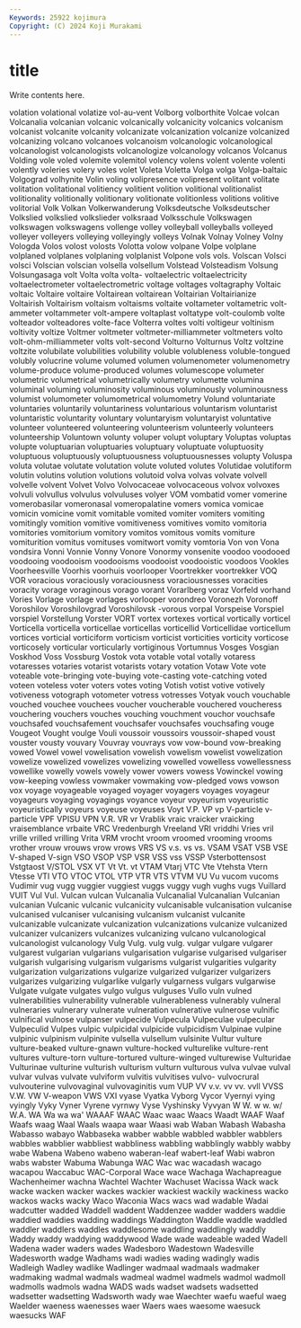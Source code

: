 ```yaml
---
Keywords: 25922 kojimura
Copyright: (C) 2024 Koji Murakami
---
```


# title

Write contents here.



 volation volational volatize vol-au-vent Volborg volborthite Volcae volcan Volcanalia
volcanian volcanic volcanically volcanicity volcanics volcanism volcanist volcanite volcanity volcanizate
volcanization volcanize volcanized volcanizing volcano volcanoes volcanoism volcanologic volcanological volcanologist
volcanologists volcanologize volcanology volcanos Volcanus Volding vole voled volemite volemitol
volency volens volent volente volenti volently voleries volery voles volet
Voleta Voletta Volga volga Volga-baltaic Volgograd volhynite Volin voling volipresence
volipresent volitant volitate volitation volitational volitiency volitient volition volitional volitionalist
volitionality volitionally volitionary volitionate volitionless volitions volitive volitorial Volk Volkan
Volkerwanderung Volksdeutsche Volksdeutscher Volkslied volkslied volkslieder volksraad Volksschule Volkswagen volkswagen
volkswagens vollenge volley volleyball volleyballs volleyed volleyer volleyers volleying volleyingly
volleys Volnak Volnay Volney Volny Vologda Volos volost volosts Volotta
volow volpane Volpe volplane volplaned volplanes volplaning volplanist Volpone vols
vols. Volscan Volsci volsci Volscian volscian volsella volsellum Volstead Volsteadism
Volsung Volsungasaga volt Volta volta volta- voltaelectric voltaelectricity voltaelectrometer voltaelectrometric
voltage voltages voltagraphy Voltaic voltaic Voltaire voltaire Voltairean voltairean Voltairian
Voltairianize Voltairish Voltairism voltaism voltaisms voltaite voltameter voltametric volt-ammeter voltammeter
volt-ampere voltaplast voltatype volt-coulomb volte volteador volteadores volte-face Volterra voltes
volti voltigeur voltinism voltivity voltize Voltmer voltmeter voltmeter-milliammeter voltmeters volto
volt-ohm-milliammeter volts volt-second Volturno Volturnus Voltz voltzine voltzite volubilate volubilities
volubility voluble volubleness voluble-tongued volubly volucrine volume volumed volumen volumenometer
volumenometry volume-produce volume-produced volumes volumescope volumeter volumetric volumetrical volumetrically volumetry
volumette volumina voluminal voluming voluminosity voluminous voluminously voluminousness volumist volumometer
volumometrical volumometry Volund voluntariate voluntaries voluntarily voluntariness voluntarious voluntarism voluntarist
voluntaristic voluntarity voluntary voluntaryism voluntaryist voluntative volunteer volunteered volunteering volunteerism
volunteerly volunteers volunteership Voluntown volunty voluper volupt voluptary Voluptas voluptas
volupte voluptuarian voluptuaries voluptuary voluptuate voluptuosity voluptuous voluptuously voluptuousness voluptuousnesses
volupty Voluspa voluta volutae volutate volutation volute voluted volutes Volutidae
volutiform volutin volutins volution volutions volutoid volva volvas volvate volvell
volvelle volvent Volvet Volvo Volvocaceae volvocaceous volvox volvoxes volvuli volvullus
volvulus volvuluses volyer VOM vombatid vomer vomerine vomerobasilar vomeronasal vomeropalatine
vomers vomica vomicae vomicin vomicine vomit vomitable vomited vomiter vomiters
vomiting vomitingly vomition vomitive vomitiveness vomitives vomito vomitoria vomitories vomitorium
vomitory vomitos vomitous vomits vomiture vomiturition vomitus vomituses vomitwort vomity
vomtoria Von von Vona vondsira Vonni Vonnie Vonny Vonore Vonormy
vonsenite voodoo voodooed voodooing voodooism voodooisms voodooist voodooistic voodoos Vookles
Voorheesville Voorhis voorhuis voorlooper Voortrekker voortrekker VOQ VOR voracious voraciously
voraciousness voraciousnesses voracities voracity vorage voraginous vorago vorant Vorarlberg voraz
Vorfeld vorhand Vories Vorlage vorlage vorlages vorlooper vorondreo Voronezh Voronoff
Voroshilov Voroshilovgrad Voroshilovsk -vorous vorpal Vorspeise Vorspiel vorspiel Vorstellung Vorster
VORT vortex vortexes vortical vortically vorticel Vorticella vorticella vorticellae vorticellas
vorticellid Vorticellidae vorticellum vortices vorticial vorticiform vorticism vorticist vorticities vorticity
vorticose vorticosely vorticular vorticularly vortiginous Vortumnus Vosges Vosgian Voskhod Voss
Vossburg Vostok vota votable votal votally votaress votaresses votaries votarist
votarists votary votation Votaw Vote vote voteable vote-bringing vote-buying vote-casting
vote-catching voted voteen voteless voter voters votes voting Votish votist
votive votively votiveness votograph votometer votress votresses Votyak vouch vouchable
vouched vouchee vouchees voucher voucherable vouchered voucheress vouchering vouchers vouches
vouching vouchment vouchor vouchsafe vouchsafed vouchsafement vouchsafer vouchsafes vouchsafing vouge
Vougeot Vought voulge Vouli voussoir voussoirs voussoir-shaped voust vouster vousty
vouvary Vouvray vouvrays vow vow-bound vow-breaking vowed Vowel vowel vowelisation
vowelish vowelism vowelist vowelization vowelize vowelized vowelizes vowelizing vowelled vowelless
vowellessness vowellike vowelly vowels vowely vower vowers vowess Vowinckel vowing
vow-keeping vowless vowmaker vowmaking vow-pledged vows vowson vox voyage voyageable
voyaged voyager voyagers voyages voyageur voyageurs voyaging voyagings voyance voyeur
voyeurism voyeuristic voyeuristically voyeurs voyeuse voyeuses Voyt V.P. VP vp
V-particle v-particle VPF VPISU VPN V.R. VR vr Vrablik vraic
vraicker vraicking vraisemblance vrbaite VRC Vredenburgh Vreeland VRI vriddhi Vries
vril vrille vrilled vrilling Vrita VRM vrocht vroom vroomed vrooming
vrooms vrother vrouw vrouws vrow vrows VRS VS v.s. vs
vs. VSAM VSAT VSB VSE V-shaped V-sign VSO VSOP VSP
VSR VSS vss VSSP Vsterbottensost Vstgtaost V/STOL VSX VT Vt
Vt. vt VTAM Vtarj VTC Vte Vtehsta Vtern Vtesse VTI
VTO VTOC VTOL VTP VTR VTS VTVM VU Vu vucom
vucoms Vudimir vug vugg vuggier vuggiest vuggs vuggy vugh vughs
vugs Vuillard VUIT Vul Vul. Vulcan vulcan Vulcanalia Vulcanalial Vulcanalian
Vulcanian vulcanian Vulcanic vulcanic vulcanicity vulcanisable vulcanisation vulcanise vulcanised vulcaniser
vulcanising vulcanism vulcanist vulcanite vulcanizable vulcanizate vulcanization vulcanizations vulcanize vulcanized
vulcanizer vulcanizers vulcanizes vulcanizing vulcano vulcanological vulcanologist vulcanology Vulg Vulg.
vulg vulg. vulgar vulgare vulgarer vulgarest vulgarian vulgarians vulgarisation vulgarise
vulgarised vulgariser vulgarish vulgarising vulgarism vulgarisms vulgarist vulgarities vulgarity vulgarization
vulgarizations vulgarize vulgarized vulgarizer vulgarizers vulgarizes vulgarizing vulgarlike vulgarly vulgarness
vulgars vulgarwise Vulgate vulgate vulgates vulgo vulgus vulguses Vullo vuln
vulned vulnerabilities vulnerability vulnerable vulnerableness vulnerably vulneral vulneraries vulnerary vulnerate
vulneration vulnerative vulnerose vulnific vulnifical vulnose vulpanser vulpecide Vulpecula Vulpeculae
vulpecular Vulpeculid Vulpes vulpic vulpicidal vulpicide vulpicidism Vulpinae vulpine vulpinic
vulpinism vulpinite vulsella vulsellum vulsinite Vultur vulture vulture-beaked vulture-gnawn vulture-hocked
vulturelike vulture-rent vultures vulture-torn vulture-tortured vulture-winged vulturewise Vulturidae Vulturinae vulturine
vulturish vulturism vulturn vulturous vulva vulvae vulval vulvar vulvas vulvate
vulviform vulvitis vulvitises vulvo- vulvocrural vulvouterine vulvovaginal vulvovaginitis vum VUP
VV v.v. vv vv. vvll VVSS V.W. VW V-weapon VWS
VXI vyase Vyatka Vyborg Vycor Vyernyi vying vyingly Vyky Vyner
Vyrene vyrnwy Vyse Vyshinsky Vyvyan W W. w w. w/
W.A. WA Wa wa wa' WAAAF WAAC Waac waac Waacs
Waadt WAAF Waaf Waafs waag Waal Waals waapa waar Waasi
wab Waban Wabash Wabasha Wabasso wabayo Wabbaseka wabber wabble wabbled
wabbler wabblers wabbles wabblier wabbliest wabbliness wabbling wabblingly wabbly wabby
wabe Wabena Wabeno wabeno waberan-leaf wabert-leaf Wabi wabron wabs wabster
Wabuma Wabunga WAC Wac wac wacadash wacago wacapou Waccabuc WAC-Corporal
Wace wace Wachaga Wachapreague Wachenheimer wachna Wachtel Wachter Wachuset Wacissa
Wack wack wacke wacken wacker wackes wackier wackiest wackily wackiness
wacko wackos wacks wacky Waco Waconia Wacs wacs wad wadable
Wadai wadcutter wadded Waddell waddent Waddenzee wadder wadders waddie waddied
waddies wadding waddings Waddington Waddle waddle waddled waddler waddlers waddles
waddlesome waddling waddlingly waddly Waddy waddy waddying waddywood Wade wade
wadeable waded Wadell Wadena wader waders wades Wadesboro Wadestown Wadesville
Wadesworth wadge Wadhams wadi wadies wading wadingly wadis Wadleigh Wadley
wadlike Wadlinger wadmaal wadmaals wadmaker wadmaking wadmal wadmals wadmeal wadmel
wadmels wadmol wadmoll wadmolls wadmols wadna WADS wads wadset wadsets
wadsetted wadsetter wadsetting Wadsworth wady wae Waechter waefu waeful waeg
Waelder waeness waenesses waer Waers waes waesome waesuck waesucks WAF

